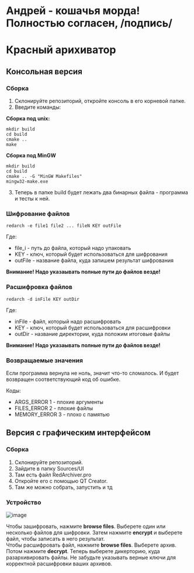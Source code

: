 # Андрей - кошачья морда! Полностью согласен, /подпись/

# Красный арихиватор

## Консольная версия

### Сборка

1. Склонируйте репозиторий, откройте консоль в его корневой папке.
2. Введите команды:   

**Сборка под unix:**
```
mkdir build
cd build
cmake ..
make
```
**Сборка под MinGW**
```
mkdir build
cd build
cmake .. -G "MinGW Makefiles"
mingw32-make.exe
```
3. Теперь в папке build будет лежать два бинарных файла - программа и тесты к ней.

### Шифрование файлов

```
redarch -e file1 file2 ... fileN KEY outFile
```

Где:

* file_i - путь до файла, который надо упаковать
* KEY - ключ, который будет использоваться для шифрования
* outFile - название файла, куда запишем результат шифрования

**Внимание! Надо указаывать полные пути до файлов везде!**

### Расшифровка файлов

```
redarch -d inFile KEY outDir 
```

Где:

* inFile - файл, который надо расшифровать
* KEY - ключ, который будет использоваться для расшифровки
* outDir - название директории, куда положим итоговые файлы

**Внимание! Надо указаывать полные пути до файлов везде!**

### Возвращаемые значения

Если программа вернула не ноль, значит что-то сломалось.
И будет возвращен соответствующий код об ошибке.

Коды:

* ARGS_ERROR 1 - плохие аргументы
* FILES_ERROR 2 - плохие файлы
* MEMORY_ERROR 3 - плохо с памятью

## Версия с графическим интерфейсом

### Сборка

1. Склонируйте репозиторий.
2. Зайдите в папку Sources/UI
3. Там есть файл RedArchiver.pro
4. Откройте его с помощью QT Creator.
5. Там же можно собрать, запустить и тд

### Устройство

![image](https://user-images.githubusercontent.com/25401699/203058266-e19e9fe9-9317-4b48-8f66-e87bc621c511.png)

Чтобы зашифровать, нажмите **browse files**. Выберете один или несколько файлов для шифровки. Затем нажмите **encrypt** и выберете файл,
чтобы записать в него результат.      
Чтобы расшифровать файл, нажмите **browse files**. Выберете архив. Потом нажмите **decrypt**. Теперь выберете дикерторию, куда разархивировать файлы.
Не забудьте указывать верные ключи для корректной расшифровки ваших архивов.
